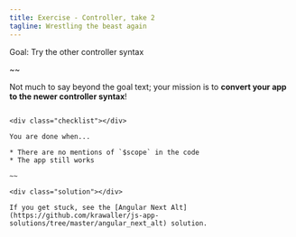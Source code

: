 ```yaml
---
title: Exercise - Controller, take 2
tagline: Wrestling the beast again
---
```



<div class="goal"></div>

Goal: Try the other controller syntax

~~

Not much to say beyond the goal text; your mission is to **convert your app to the newer controller syntax**!

~~~

<div class="checklist"></div>

You are done when...

* There are no mentions of `$scope` in the code
* The app still works

~~

<div class="solution"></div>

If you get stuck, see the [Angular Next Alt](https://github.com/krawaller/js-app-solutions/tree/master/angular_next_alt) solution.
